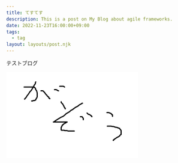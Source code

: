 ```yaml
---
title: てすてす
description: This is a post on My Blog about agile frameworks.
date: 2022-11-23T16:00:00+09:00
tags:
  - tag
layout: layouts/post.njk
---
```


テストブログ

![a.png](a.png)

